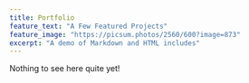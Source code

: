 ```yaml
---
title: Portfolio
feature_text: "A Few Featured Projects"
feature_image: "https://picsum.photos/2560/600?image=873"
excerpt: "A demo of Markdown and HTML includes"
---
```

Nothing to see here quite yet!
